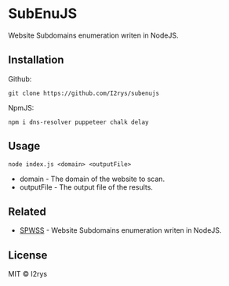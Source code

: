 # SubEnuJS
Website Subdomains enumeration writen in NodeJS.

## Installation
Github:
```
git clone https://github.com/I2rys/subenujs
```

NpmJS:
```
npm i dns-resolver puppeteer chalk delay
```

## Usage
```
node index.js <domain> <outputFile>
```

- domain - The domain of the website to scan.
- outputFile - The output file of the results.

## Related
- [SPWSS](https://github.com/I2rys/spwss) - Website Subdomains enumeration writen in NodeJS.

## License
MIT © I2rys

